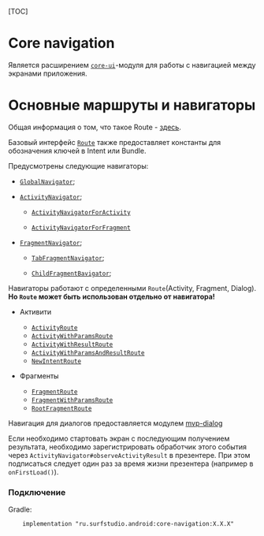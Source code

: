 [TOC]

# Core navigation
Является расширением [`core-ui`][core-ui]-модуля для работы с навигацией между экранами приложения.

# Основные маршруты и навигаторы

Общая информация о том, что такое Route - [здесь][nav].

Базовый интерфейс [`Route`][i_route] также предоставляет константы для обозначения
ключей в Intent или Bundle.

Предусмотрены следующие навигаторы:

- [`GlobalNavigator`][global];

- [`ActivityNavigator`][act];

    - [`ActivityNavigatorForActivity`][act_for_act]

    - [`ActivityNavigatorForFragment`][act_for_fr]

- [`FragmentNavigator`][f-nav];

    - [`TabFragmentNavigator`][tab];

    - [`ChildFragmentBavigator`][child];

Навигаторы работают с определенными `Route`(Activity, Fragment, Dialog).
**Но `Route` может быть использован отдельно от навигатора!**

* Активити

    * [`ActivityRoute`][ar]
    * [`ActivityWithParamsRoute`][awpr]
    * [`ActivityWithResultRoute`][awrr]
    * [`ActivityWithParamsAndResultRoute`][awparr]
    * [`NewIntentRoute`][nir]

* Фрагменты
    * [`FragmentRoute`][fr]
    * [`FragmentWithParamsRoute`][fwpr]
    * [`RootFragmentRoute`][rfr]

Навигация для диалогов предоставляется модулем [mvp-dialog][dial]

Если необходимо стартовать экран с последующим получением результата,
необходимо зарегистрировать обработчик этого события через
`АctivityNavigator#observeActivityResult` в презентере. При этом подписаться
следует один раз за время жизни презентера (например в `onFirstLoad()`).

### Подключение

Gradle:
```
    implementation "ru.surfstudio.android:core-navigation:X.X.X"
```

[core-ui]: ../../core-ui/lib-core-ui/README.md
[act]: /src/main/java/ru/surfstudio/android/core/ui/navigation/activity/navigator/ActivityNavigator.java
[f-nav]: /src/main/java/ru/surfstudio/android/core/ui/navigation/fragment/FragmentNavigator.java
[tab]:  /src/main/java/ru/surfstudio/android/core/ui/navigation/fragment/tabfragment/TabFragmentNavigator.kt
[child]: /src/main/java/ru/surfstudio/android/core/ui/navigation/fragment/ChildFragmentNavigator.java
[global]: /src/main/java/ru/surfstudio/android/core/ui/navigation/activity/navigator/GlobalNavigator.java
[act_for_act]: /src/main/java/ru/surfstudio/android/core/ui/navigation/activity/navigator/ActivityNavigatorForActivity.java
[act_for_fr]: /src/main/java/ru/surfstudio/android/core/ui/navigation/activity/navigator/ActivityNavigatorForFragment.java
[ar]: /src/main/java/ru/surfstudio/android/core/ui/navigation/activity/route/ActivityRoute.java
[awpr]:  /src/main/java/ru/surfstudio/android/core/ui/navigation/activity/route/ActivityWithParamsRoute.java
[awrr]: /src/main/java/ru/surfstudio/android/core/ui/navigation/activity/route/ActivityWithResultRoute.java
[awparr]: /src/main/java/ru/surfstudio/android/core/ui/navigation/activity/route/ActivityWithParamsAndResultRoute.java
[nir]: /src/main/java/ru/surfstudio/android/core/ui/navigation/activity/route/NewIntentRoute.java
[fr]: /src/main/java/ru/surfstudio/android/core/ui/navigation/fragment/route/FragmentRoute.java
[fwpr]: /src/main/java/ru/surfstudio/android/core/ui/navigation/fragment/route/FragmentWithParamsRoute.java
[rfr]: /src/main/java/ru/surfstudio/android/core/ui/navigation/fragment/route/RootFragmentRoute.kt
[nav]: ../../docs/ui/navigation.md
[dial]: ../../mvp/lib-mvp-dialog/README.md
[i_route]: /src/main/java/ru/surfstudio/android/core/ui/navigation/Route.java